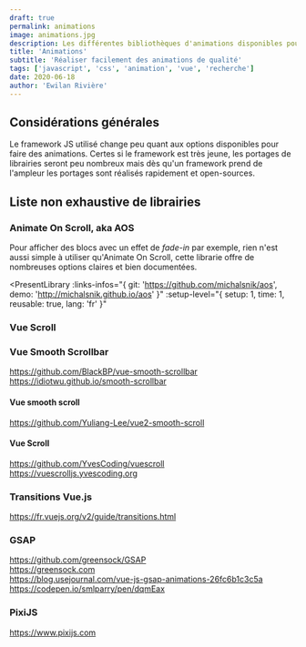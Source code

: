```yaml
---
draft: true
permalink: animations
image: animations.jpg
description: Les différentes bibliothèques d'animations disponibles pour Vue.js et Nuxt.js
title: 'Animations'
subtitle: 'Réaliser facilement des animations de qualité'
tags: ['javascript', 'css', 'animation', 'vue', 'recherche']
date: 2020-06-18
author: 'Ewilan Rivière'
---
```


## Considérations générales

Le framework JS utilisé change peu quant aux options disponibles pour faire des animations. Certes si le framework est très jeune, les portages de librairies seront peu nombreux mais dès qu'un framework prend de l'ampleur les portages sont réalisés rapidement et open-sources.

## Liste non exhaustive de librairies

### Animate On Scroll, aka AOS

Pour afficher des blocs avec un effet de *fade-in* par exemple, rien n'est aussi simple à utiliser qu'Animate On Scroll, cette librarie offre de nombreuses options claires et bien documentées.

<PresentLibrary
  :links-infos="{
    git: 'https://github.com/michalsnik/aos',
    demo: 'http://michalsnik.github.io/aos'
  }"
  :setup-level="{
    setup: 1,
    time: 1,
    reusable: true,
    lang: 'fr'
  }"
></PresentLibrary>

### Vue Scroll

### Vue Smooth Scrollbar

<https://github.com/BlackBP/vue-smooth-scrollbar>  
<https://idiotwu.github.io/smooth-scrollbar>

#### Vue smooth scroll

<https://github.com/Yuliang-Lee/vue2-smooth-scroll>

#### Vue Scroll

<https://github.com/YvesCoding/vuescroll>  
<https://vuescrolljs.yvescoding.org>

### Transitions Vue.js

<https://fr.vuejs.org/v2/guide/transitions.html>

### GSAP

<https://github.com/greensock/GSAP>  
<https://greensock.com>  
<https://blog.usejournal.com/vue-js-gsap-animations-26fc6b1c3c5a>  
<https://codepen.io/smlparry/pen/dqmEax>

### PixiJS

<https://www.pixijs.com>

